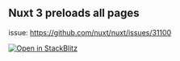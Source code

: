 ## Nuxt 3 preloads all pages

issue: https://github.com/nuxt/nuxt/issues/31100

<a href="https://stackblitz.com/github/https://github.com/guska8/nuxt3_pages_error">
  <img
    alt="Open in StackBlitz"
    src="https://developer.stackblitz.com/img/open_in_stackblitz.svg"
  />
</a>

